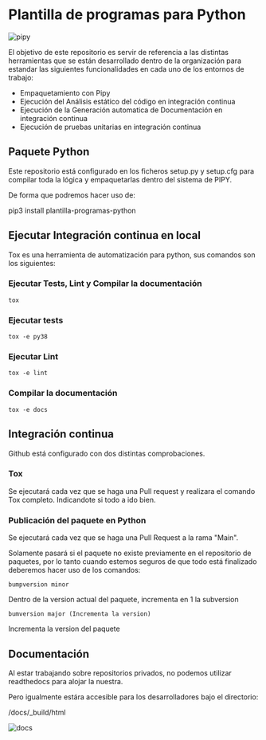 ﻿# Plantilla de programas para Python

![pipy](https://badge.fury.io/py/plantilla-programas-python.svg)

El objetivo de este repositorio es servir de referencia a las distintas herramientas que se están desarrollado dentro de la organización para estandar las siguientes funcionalidades en cada uno de los entornos de trabajo:

-   Empaquetamiento con Pipy
-   Ejecución del Análisis estático del código en integración continua
-   Ejecución de la Generación automatica de Documentación en integración continua
-   Ejecución de pruebas unitarias en integración continua

## Paquete Python

Este repositorio está configurado en los ficheros setup.py y setup.cfg para compilar toda la lógica y empaquetarlas dentro del sistema de PIPY.

De forma que podremos hacer uso de:

pip3 install plantilla-programas-python

## Ejecutar Integración continua en local

Tox es una herramienta de automatización para python, sus comandos son los siguientes:

### Ejecutar Tests, Lint y Compilar la documentación

    tox

### Ejecutar tests

    tox -e py38

### Ejecutar Lint

    tox -e lint

### Compilar la documentación

    tox -e docs


## Integración continua
Github está configurado con dos distintas comprobaciones.

### Tox

Se ejecutará cada vez que se haga una Pull request y realizara el comando Tox completo. Indicandote si todo a ido bien.

### Publicación del paquete en Python

Se ejecutará cada vez que se haga una Pull Request a la rama "Main".

Solamente pasará si el paquete no existe previamente en el repositorio de paquetes, por lo tanto cuando estemos seguros de que todo está finalizado deberemos hacer uso de los comandos:

    bumpversion minor 

Dentro de la version actual del paquete, incrementa en 1 la subversion

    bumversion major (Incrementa la version)
    
 Incrementa la version del paquete



## Documentación
Al estar trabajando sobre repositorios privados, no podemos utilizar readthedocs para alojar la nuestra.

Pero igualmente estára accesible para los desarrolladores bajo el directorio:

/docs/_build/html

![docs](https://github.com/BREKIADATA-SL/plantilla-programas-python/raw/main/imagenes/docs.png)

